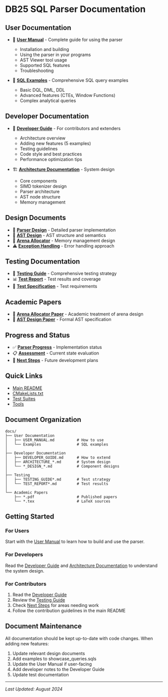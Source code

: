 # DB25 SQL Parser Documentation

## User Documentation

- 📖 **[User Manual](USER_MANUAL.md)** - Complete guide for using the parser
  - Installation and building
  - Using the parser in your programs
  - AST Viewer tool usage
  - Supported SQL features
  - Troubleshooting

- 🎯 **[SQL Examples](../tests/showcase_queries.sqls)** - Comprehensive SQL query examples
  - Basic DQL, DML, DDL
  - Advanced features (CTEs, Window Functions)
  - Complex analytical queries

## Developer Documentation

- 🔧 **[Developer Guide](DEVELOPER_GUIDE.md)** - For contributors and extenders
  - Architecture overview
  - Adding new features (5 examples)
  - Testing guidelines
  - Code style and best practices
  - Performance optimization tips

- 🏗️ **[Architecture Documentation](ARCHITECTURE_CONSOLIDATED.md)** - System design
  - Core components
  - SIMD tokenizer design
  - Parser architecture
  - AST node structure
  - Memory management

## Design Documents

- 📐 **[Parser Design](PARSER_DESIGN_FINAL.md)** - Detailed parser implementation
- 🎨 **[AST Design](AST_Design_Column_References.md)** - AST structure and semantics
- 💾 **[Arena Allocator](ARENA_README.md)** - Memory management design
- ⚠️ **[Exception Handling](EXCEPTION_HANDLING_PHILOSOPHY.md)** - Error handling approach

## Testing Documentation

- 🧪 **[Testing Guide](TESTING_GUIDE_COMPLETE.md)** - Comprehensive testing strategy
- 📊 **[Test Report](TEST_REPORT_FINAL.md)** - Test results and coverage
- 📝 **[Test Specification](PARSER_TEST_SPECIFICATION.md)** - Test requirements

## Academic Papers

- 📄 **[Arena Allocator Paper](arena_allocator_paper.pdf)** - Academic treatment of arena design
- 📄 **[AST Design Paper](AST_Design_Column_References.pdf)** - Formal AST specification

## Progress and Status

- ✅ **[Parser Progress](PARSER_PROGRESS.md)** - Implementation status
- 📋 **[Assessment](PARSER_ASSESSMENT.md)** - Current state evaluation
- 🚀 **[Next Steps](NEXT_STEPS.md)** - Future development plans

## Quick Links

- [Main README](../README.md)
- [CMakeLists.txt](../CMakeLists.txt)
- [Test Suites](../tests/)
- [Tools](../tools/)

## Document Organization

```
docs/
├── User Documentation
│   ├── USER_MANUAL.md          # How to use
│   └── Examples                # SQL examples
│
├── Developer Documentation
│   ├── DEVELOPER_GUIDE.md      # How to extend
│   ├── ARCHITECTURE_*.md       # System design
│   └── *_DESIGN_*.md           # Component designs
│
├── Testing
│   ├── TESTING_GUIDE*.md       # Test strategy
│   └── TEST_REPORT*.md         # Test results
│
└── Academic Papers
    ├── *.pdf                   # Published papers
    └── *.tex                   # LaTeX sources
```

## Getting Started

### For Users
Start with the [User Manual](USER_MANUAL.md) to learn how to build and use the parser.

### For Developers
Read the [Developer Guide](DEVELOPER_GUIDE.md) and [Architecture Documentation](ARCHITECTURE_CONSOLIDATED.md) to understand the system design.

### For Contributors
1. Read the [Developer Guide](DEVELOPER_GUIDE.md)
2. Review the [Testing Guide](TESTING_GUIDE_COMPLETE.md)
3. Check [Next Steps](NEXT_STEPS.md) for areas needing work
4. Follow the contribution guidelines in the main README

## Document Maintenance

All documentation should be kept up-to-date with code changes. When adding new features:

1. Update relevant design documents
2. Add examples to showcase_queries.sqls
3. Update the User Manual if user-facing
4. Add developer notes to the Developer Guide
5. Update test documentation

---

*Last Updated: August 2024*